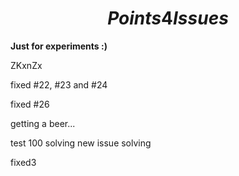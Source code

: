 # $$ Points 4 Issues $$

**Just for experiments :)**

ZKxnZx

fixed #22, #23 and #24

fixed #26

getting a beer...

test 100 solving
new issue solving

fixed3
